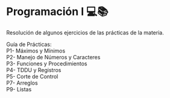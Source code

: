 # Programación I 💻📚

Resolución de algunos ejercicios de las prácticas de la materia.  

Guía de Prácticas:  
P1- Máximos y Mínimos  
P2- Manejo de Números y Caracteres  
P3- Funciones y Procedimientos  
P4- TDDU y Registros  
P5- Corte de Control  
P7- Arreglos  
P9- Listas  
